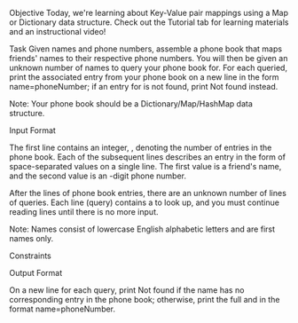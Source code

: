 Objective
Today, we're learning about Key-Value pair mappings using a Map or Dictionary data structure. Check out the Tutorial tab for learning materials and an instructional video!

Task
Given  names and phone numbers, assemble a phone book that maps friends' names to their respective phone numbers. You will then be given an unknown number of names to query your phone book for. For each  queried, print the associated entry from your phone book on a new line in the form name=phoneNumber; if an entry for  is not found, print Not found instead.

Note: Your phone book should be a Dictionary/Map/HashMap data structure.

Input Format

The first line contains an integer, , denoting the number of entries in the phone book.
Each of the  subsequent lines describes an entry in the form of  space-separated values on a single line. The first value is a friend's name, and the second value is an -digit phone number.

After the  lines of phone book entries, there are an unknown number of lines of queries. Each line (query) contains a  to look up, and you must continue reading lines until there is no more input.

Note: Names consist of lowercase English alphabetic letters and are first names only.

Constraints

Output Format

On a new line for each query, print Not found if the name has no corresponding entry in the phone book; otherwise, print the full  and  in the format name=phoneNumber.
